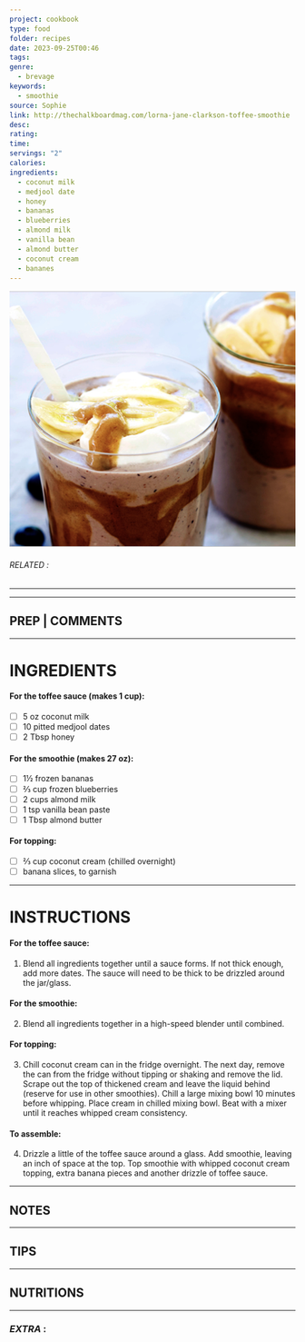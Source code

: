```yaml
---
project: cookbook
type: food
folder: recipes
date: 2023-09-25T00:46
tags: 
genre:
  - brevage
keywords:
  - smoothie
source: Sophie
link: http://thechalkboardmag.com/lorna-jane-clarkson-toffee-smoothie
desc: 
rating: 
time: 
servings: "2"
calories: 
ingredients:
  - coconut milk
  - medjool date
  - honey
  - bananas
  - blueberries
  - almond milk
  - vanilla bean
  - almond butter
  - coconut cream
  - bananes
---
```


![IMAGE](image_326.png)

###### *RELATED* : 
---


---
## PREP | COMMENTS



---
# INGREDIENTS

#### **For the toffee sauce** (makes 1 cup):

- [ ] 5 oz coconut milk
- [ ] 10 pitted medjool dates
- [ ] 2 Tbsp honey

#### **For the smoothie** (makes 27 oz):

- [ ] 1½ frozen bananas
- [ ] ⅔ cup frozen blueberries
- [ ] 2 cups almond milk
- [ ] 1 tsp vanilla bean paste
- [ ] 1 Tbsp almond butter

#### For topping:

- [ ] ⅔ cup coconut cream (chilled overnight)
- [ ] banana slices, to garnish

---
# INSTRUCTIONS

#### For the toffee sauce:

1. Blend all ingredients together until a sauce forms. If not thick enough, add more dates. The sauce will need to be thick to be drizzled around the jar/glass.

#### For the smoothie:

2. Blend all ingredients together in a high-speed blender until combined.

#### For topping:

3. Chill coconut cream can in the fridge overnight. The next day, remove the can from the fridge without tipping or shaking and remove the lid. Scrape out the top of thickened cream and leave the liquid behind (reserve for use in other smoothies). Chill a large mixing bowl 10 minutes before whipping. Place cream in chilled mixing bowl. Beat with a mixer until it reaches whipped cream consistency.

#### To assemble:

4. Drizzle a little of the toffee sauce around a glass. Add smoothie, leaving an inch of space at the top. Top smoothie with whipped coconut cream topping, extra banana pieces and another drizzle of toffee sauce.

---
## NOTES



---
## TIPS



---
## NUTRITIONS



---
### *EXTRA* :



